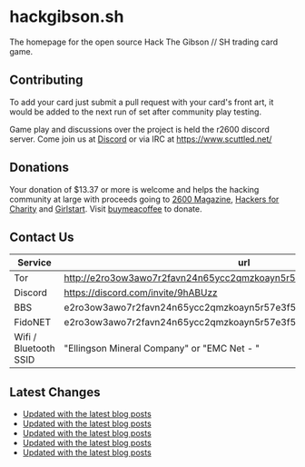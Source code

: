# hackgibson.sh
The homepage for the open source Hack The Gibson // SH trading card game.


## Contributing

To add your card just submit a pull request with your card's front art, it would be added to the next run of set after community play testing.

Game play and discussions over the project is held the r2600 discord server. Come join us at [Discord](https://discord.com/invite/9hABUzz) or via IRC at https://www.scuttled.net/


## Donations

Your donation of $13.37 or more is welcome and helps the hacking community at large with proceeds going to [2600 Magazine](https://2600.com/), [Hackers for Charity](https://hackersforcharity.org) and [Girlstart](https://girlstart.org).  Visit [buymeacoffee](https://www.buymeacoffee.com/hackgibson.sh) to donate.


## Contact Us

Service | url
-|-
Tor | http://e2ro3ow3awo7r2favn24n65ycc2qmzkoayn5r57e3f56nvjwdcgg32ad.onion
Discord | https://discord.com/invite/9hABUzz
BBS | e2ro3ow3awo7r2favn24n65ycc2qmzkoayn5r57e3f56nvjwdcgg32ad.onion:23
FidoNET | e2ro3ow3awo7r2favn24n65ycc2qmzkoayn5r57e3f56nvjwdcgg32ad.onion:24554
Wifi / Bluetooth SSID | "Ellingson Mineral Company" or "EMC Net - <fidonet address>"

## Latest Changes
<!-- BLOG-POST-LIST:START -->
- [Updated with the latest blog posts](https://github.com/DFW2600/hackgibson.sh/commit/52e452bf44928120cb8b7d34af160156e4b4b91e)
- [Updated with the latest blog posts](https://github.com/DFW2600/hackgibson.sh/commit/d239ad2178adaf7ca58ff59a6fb6a91dfb62fbd4)
- [Updated with the latest blog posts](https://github.com/DFW2600/hackgibson.sh/commit/8acf378bf6c7acea60f6c1826c2bd5f03632a0a6)
- [Updated with the latest blog posts](https://github.com/DFW2600/hackgibson.sh/commit/60769413c1694111f05d9e5166ad53cab930ede1)
- [Updated with the latest blog posts](https://github.com/DFW2600/hackgibson.sh/commit/702072865f9131a19105b40d81bc36d891e3a958)
<!-- BLOG-POST-LIST:END -->
